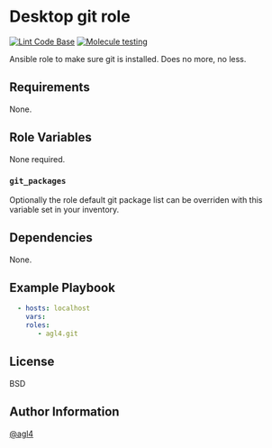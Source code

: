 # Desktop git role

[![Lint Code Base](https://github.com/agl4/ansible-role-git/actions/workflows/linter.yml/badge.svg)](https://github.com/agl4/ansible-role-git/actions/workflows/linter.yml)
[![Molecule testing](https://github.com/agl4/ansible-role-git/actions/workflows/ci.yml/badge.svg)](https://github.com/agl4/ansible-role-git/actions/workflows/ci.yml)

Ansible role to make sure git is installed. Does no more, no less.

## Requirements

None.

## Role Variables

None required.

### `git_packages`

Optionally the role default git package list can be overriden with
this variable set in your inventory.

## Dependencies

None.

## Example Playbook

```yaml
  - hosts: localhost
    vars:
    roles:
       - agl4.git
```

## License

BSD

## Author Information

[@agl4](https://github.com/agl4)
